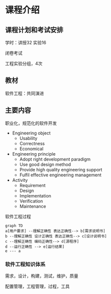 # 课程介绍

## 课程计划和考试安排

学时：讲授32 实验16

闭卷考试

工程实验分组，4次

## 教材

软件工程：共同演进

## 主要内容

职业化，规范化的软件开发

- Engineering object
  - Usability
  - Correctness
  - Economical
- Engineering principle
  - Adopt right development paradigm
  - Use good design method
  - Provide high quality engineering support
  - Fulfil effective engineering management
- Activity
  - Requirement
  - Design
  - Implementation
  - Verification
  - Maintenance

软件工程过程

```mermaid
graph TD
a[用户要求] --理解正确性 表达正确性--> b[需求说明书]
b --理解正确性 设计正确性 表达正确性--> c[设计说明书]
c --理解正确性 编码正确性--> d[源程序]
d --运行正确性 --> e[运行结果]
e --- a
```

### 软件工程知识体系

需求，设计，构建，测试，维护，质量

配置管理，工程管理，过程，工具